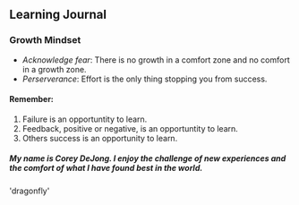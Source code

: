 ## Learning Journal

### Growth Mindset
 * _Acknowledge fear_: There is no growth in a comfort zone and no comfort in a growth zone.
 * _Perserverance_: Effort is the only thing stopping you from success.
 

#### Remember:
1. Failure is an opportuntity to learn.
2. Feedback, positive or negative, is an opportuntity to learn.
3. Others success is an opportunity to learn. 


##### My name is Corey DeJong. I enjoy the challenge of new experiences and the comfort of what I have found best in the world.
'dragonfly'
